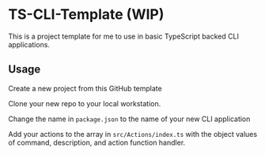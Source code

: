 # TS-CLI-Template (WIP)

This is a project template for me to use in basic TypeScript backed CLI applications.

## Usage

Create a new project from this GitHub template

Clone your new repo to your local workstation.

Change the name in `package.json` to the name of your new CLI application

Add your actions to the array in `src/Actions/index.ts` with the object values of command, description, and action function handler.
